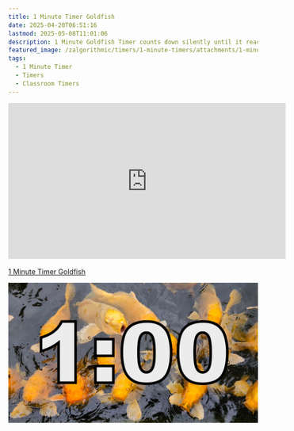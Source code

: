 ```yaml
---
title: 1 Minute Timer Goldfish
date: 2025-04-20T06:51:16
lastmod: 2025-05-08T11:01:06
description: 1 Minute Goldfish Timer counts down silently until it reaches 0:00 and then makes a sound to show time is up
featured_image: /zalgorithmic/timers/1-minute-timers/attachments/1-minute-timer-golden-koi-fish-thumb.jpg
tags:
  - 1 Minute Timer
  - Timers
  - Classroom Timers
---
```


<div class="iframe-16-9-container">
<iframe class="youTubeIframe" width="560" height="315" src="https://www.youtube.com/embed/OW3mjonPpQM" title="YouTube video player" frameborder="0" allow="accelerometer; autoplay; clipboard-write; encrypted-media; gyroscope; picture-in-picture; web-share" allowfullscreen></iframe>
</div>

[1 Minute Timer Goldfish](https://youtu.be/OW3mjonPpQM)

![1 Minute Timer Gold Koi Fish](./attachments/1-minute-timer-golden-koi-fish-thumb.jpg)
